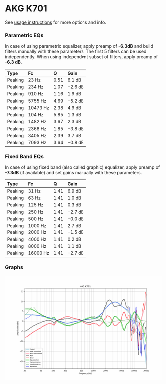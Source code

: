 # AKG K701
See [usage instructions](https://github.com/jaakkopasanen/AutoEq#usage) for more options and info.

### Parametric EQs
In case of using parametric equalizer, apply preamp of **-6.3dB** and build filters manually
with these parameters. The first 5 filters can be used independently.
When using independent subset of filters, apply preamp of **-6.3 dB**.

| Type    | Fc       |    Q | Gain    |
|:--------|:---------|:-----|:--------|
| Peaking | 23 Hz    | 0.51 | 6.1 dB  |
| Peaking | 234 Hz   | 1.07 | -2.6 dB |
| Peaking | 910 Hz   | 1.16 | 1.9 dB  |
| Peaking | 5755 Hz  | 4.69 | -5.2 dB |
| Peaking | 10473 Hz | 2.38 | 4.9 dB  |
| Peaking | 104 Hz   | 5.85 | 1.3 dB  |
| Peaking | 1482 Hz  | 3.67 | 2.3 dB  |
| Peaking | 2368 Hz  | 1.85 | -3.8 dB |
| Peaking | 3405 Hz  | 2.39 | 3.7 dB  |
| Peaking | 7093 Hz  | 3.64 | -0.8 dB |

### Fixed Band EQs
In case of using fixed band (also called graphic) equalizer, apply preamp of **-7.3dB**
(if available) and set gains manually with these parameters.

| Type    | Fc       |    Q | Gain    |
|:--------|:---------|:-----|:--------|
| Peaking | 31 Hz    | 1.41 | 6.9 dB  |
| Peaking | 63 Hz    | 1.41 | 1.0 dB  |
| Peaking | 125 Hz   | 1.41 | 0.3 dB  |
| Peaking | 250 Hz   | 1.41 | -2.7 dB |
| Peaking | 500 Hz   | 1.41 | -0.0 dB |
| Peaking | 1000 Hz  | 1.41 | 2.7 dB  |
| Peaking | 2000 Hz  | 1.41 | -1.5 dB |
| Peaking | 4000 Hz  | 1.41 | 0.2 dB  |
| Peaking | 8000 Hz  | 1.41 | 1.1 dB  |
| Peaking | 16000 Hz | 1.41 | -2.7 dB |

### Graphs
![](./AKG%20K701.png)